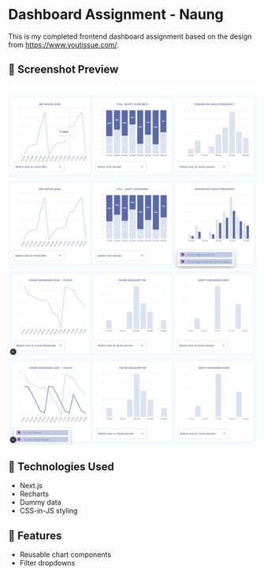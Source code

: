 # Dashboard Assignment - Naung

This is my completed frontend dashboard assignment based on the design from https://www.youtissue.com/.

## 📸 Screenshot Preview

![Dashboard Screenshot](./public/dashboard-sample-1.png)
![Dashboard Screenshot](./public/dashboard-sample-2.png)
![Dashboard Screenshot](./public/dashboard-sample-3.png)
![Dashboard Screenshot](./public/dashboard-sample-4.png)

## 🚀 Technologies Used
- Next.js
- Recharts
- Dummy data
- CSS-in-JS styling

## 📂 Features
- Reusable chart components
- Filter dropdowns